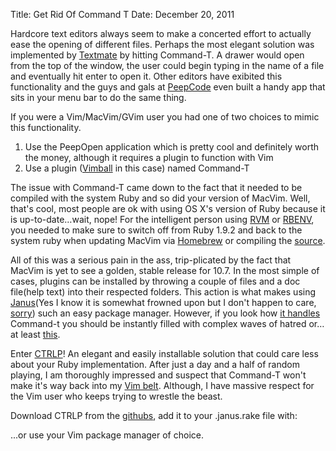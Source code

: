 Title: Get Rid Of Command T
Date: December 20, 2011

Hardcore text editors always seem to make a concerted effort to actually ease the opening of different files. Perhaps the most elegant solution was implemented by [Textmate][macromates] by hitting Command-T. A drawer would open from the top of the window, the user could begin typing in the name of a file and eventually hit enter to open it. Other editors have exibited this functionality and the guys and gals at [PeepCode][peepcode] even built a handy app that sits in your menu bar to do the same thing.

If you were a Vim/MacVim/GVim user you had one of two choices to mimic this functionality.

1. Use the PeepOpen application which is pretty cool and definitely worth the money, although it requires a plugin to function with Vim
1. Use a plugin ([Vimball][vim] in this case) named Command-T

The issue with Command-T came down to the fact that it needed to be compiled with the system Ruby and so did your version of MacVim. Well, that's cool, most people are ok with using OS X's version of Ruby because it is up-to-date…wait, nope! For the intelligent person using [RVM][beginrescueend] or [RBENV][github], you needed to make sure to switch off from Ruby 1.9.2 and back to the system ruby when updating MacVim via [Homebrew][github 2] or compiling the [source][github 3].

All of this was a serious pain in the ass, trip-plicated by the fact that MacVim is yet to see a golden, stable release for 10.7. In the most simple of cases, plugins can be installed by throwing a couple of files and a doc file(help text) into their respected folders. This action is what makes using [Janus][github 4](Yes I know it is somewhat frowned upon but I don't happen to care, [sorry][bp]) such an easy package manager. However, if you look how [it handles][github 5] Command-t you should be instantly filled with complex waves of hatred or…at least [this][youtu].

Enter [CTRLP][github 6]! An elegant and easily installable solution that could care less about your Ruby implementation. After just a day and a half of random playing, I am thoroughly impressed and suspect that Command-T won't make it's way back into my [Vim belt][the-joke-box]. Although, I have massive respect for the Vim user who keeps trying to wrestle the beast.

Download CTRLP from the [githubs][github 6], add it to your .janus.rake file with:  
<script src="https://gist.github.com/2644583.js?file=old style"></script>
...or use your Vim package manager of choice.

[beginrescueend]: https://rvm.beginrescueend.com/
[bp]: http://1.bp.blogspot.com/_wb8bAl1P-N0/R_5tFHW0prI/AAAAAAAAB-4/YWb6ZKvtFTY/s1600/haters-1.jpg
[github]: https://github.com/sstephenson/rbenv
[github 2]: http://mxcl.github.com/homebrew/
[github 3]: https://github.com/b4winckler/macvim
[github 4]: https://github.com/carlhuda/janus
[github 5]: https://github.com/carlhuda/janus/blob/master/Rakefile
[github 6]: https://github.com/kien/ctrlp.vim
[macromates]: http://macromates.com/
[peepcode]: http://peepcode.com/products/peepopen
[the-joke-box]: http://www.the-joke-box.com/pictures/tomahawk-utility-belt.jpg
[vim]: http://www.vim.org/scripts/script.php?script_id=1502
[youtu]: http://youtu.be/-JFfN5pKzFU